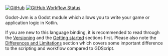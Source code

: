 [![GitHub](https://img.shields.io/github/license/utopia-rise/godot-jvm?style=flat-square)](LICENSE)
[![GitHub Workflow Status](https://img.shields.io/github/workflow/status/utopia-rise/godot-jvm/CI?style=flat-square)](https://github.com/utopia-rise/godot-jvm/actions?query=workflow%3ACI)

Godot-Jvm is a Godot module which allows you to write your game or application logic in Kotlin.

If you are new to this language binding, it is recommended to read through the [Versioning](versioning.md) and the [Getting started](getting-started/gradle.md) sections first.
Please also note the [Differences and Limitations](differences-limitations.md) section which covers some important difference to the scripting and workflow compared to GDScript.